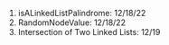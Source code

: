 1. isALinkedListPalindrome: 12/18/22
2. RandomNodeValue: 12/18/22
3. Intersection of Two Linked Lists: 12/19
